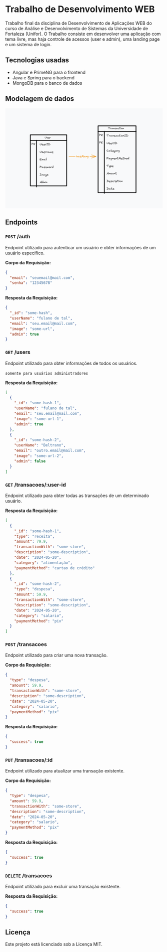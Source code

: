 # Trabalho de Desenvolvimento WEB

Trabalho final da disciplina de Desenvolvimento de Aplicações WEB do curso de Análise e Desenvolvimento de Sistemas da Universidade de Fortaleza (Unifor). O Trabalho consiste em desenvolver uma aplicação com tema livre, mas haja controle de acessos (user e admin), uma landing page e um sistema de login.

## Tecnologias usadas

- Angular e PrimeNG para o frontend
- Java e Spring para o backend
- MongoDB para o banco de dados

## Modelagem de dados

![Diagrama de Entidade-Relacionamento](dto.png)

## Endpoints

### `POST` /auth

Endpoint utilizado para autenticar um usuário e obter informações de um usuário específico.

**Corpo da Requisição:**

```json
{
  "email": "seuemail@mail.com",
  "senha": "12345678"
}
```

**Resposta da Requisição:**

```json
{
  "_id": "some-hash",
  "userName": "fulano de tal",
  "email": "seu.email@mail.com",
  "image": "some-url",
  "admin": true
}
```

### `GET` /users 

Endpoint utilizado para obter informações de todos os usuários. 

`somente para usuários administradores`

**Resposta da Requisição:**

```json
[
  {
    "_id": "some-hash-1",
    "userName": "fulano de tal",
    "email": "seu.email@mail.com",
    "image": "some-url-1",
    "admin": true
  },
  {
    "_id": "some-hash-2",
    "userName": "Beltrano",
    "email": "outro.email@mail.com",
    "image": "some-url-2",
    "admin": false
  }
]
```

### `GET` /transacoes/:user-id

Endpoint utilizado para obter todas as transações de um determinado usuário.

**Resposta da Requisição:**

```json
[
  {
    "_id": "some-hash-1",
    "type": "receita",
    "amount": 79.9,
    "transactionWith": "some-store",
    "description": "some-description",
    "date": "2024-05-20",
    "category": "alimentação",
    "paymentMethod": "cartao de crédito"
  },
  {
    "_id": "some-hash-2",
    "type": "despesa",
    "amount": 59.9,
    "transactionWith": "some-store",
    "description": "some-description",
    "date": "2024-05-20",
    "category": "salario",
    "paymentMethod": "pix"
  }
]
```

### `POST` /transacoes

Endpoint utilizado para criar uma nova transação.

**Corpo da Requisição:**

```json
{
  "type": "despesa",
  "amount": 59.9,
  "transactionWith": "some-store",
  "description": "some-description",
  "date": "2024-05-20",
  "category": "salario",
  "paymentMethod": "pix"
}
```

**Resposta da Requisição:**

```json
{
  "success": true
}
```

### `PUT` /transacoes/:id

Endpoint utilizado para atualizar uma transação existente.

**Corpo da Requisição:**

```json
{
  "type": "despesa",
  "amount": 59.9,
  "transactionWith": "some-store",
  "description": "some-description",
  "date": "2024-05-20",
  "category": "salario",
  "paymentMethod": "pix"
}
```

**Resposta da Requisição:**

```json
{
  "success": true
}
```

### `DELETE` /transacoes

Endpoint utilizado para excluir uma transação existente.

**Resposta da Requisição:**

```json
{
  "success": true
}
```

## Licença

Este projeto está licenciado sob a Licença MIT.

